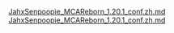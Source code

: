 [JahxSenpoopie_MCAReborn_1.20.1_conf.zh.md](./JahxSenpoopie_MCAReborn_1.20.1_guide.zh.md ':include')  
[JahxSenpoopie_MCAReborn_1.20.1_conf.zh.md](./JahxSenpoopie_MCAReborn_1.20.1_conf.zh.md ':include')  
